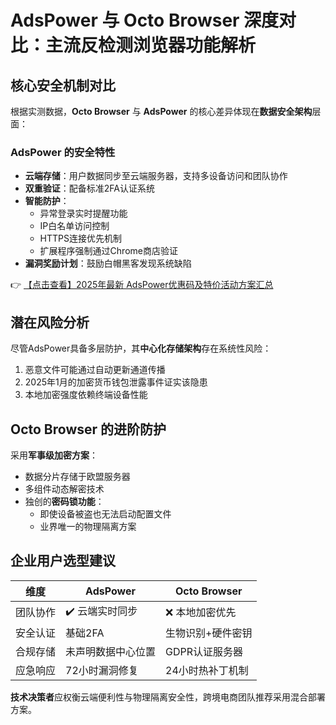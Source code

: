 # AdsPower 与 Octo Browser 深度对比：主流反检测浏览器功能解析

## 核心安全机制对比

根据实测数据，**Octo Browser** 与 **AdsPower** 的核心差异体现在**数据安全架构**层面：

### AdsPower 的安全特性
- **云端存储**：用户数据同步至云端服务器，支持多设备访问和团队协作
- **双重验证**：配备标准2FA认证系统
- **智能防护**：
  - 异常登录实时提醒功能
  - IP白名单访问控制
  - HTTPS连接优先机制
  - 扩展程序强制通过Chrome商店验证
- **漏洞奖励计划**：鼓励白帽黑客发现系统缺陷

👉 [【点击查看】2025年最新 AdsPower优惠码及特价活动方案汇总](https://bit.ly/adspower_free)

## 潜在风险分析

尽管AdsPower具备多层防护，其**中心化存储架构**存在系统性风险：
1. 恶意文件可能通过自动更新通道传播
2. 2025年1月的加密货币钱包泄露事件证实该隐患
3. 本地加密强度依赖终端设备性能

## Octo Browser 的进阶防护

采用**军事级加密方案**：
- 数据分片存储于欧盟服务器
- 多组件动态解密技术
- 独创的**密码锁功能**：
  - 即使设备被盗也无法启动配置文件
  - 业界唯一的物理隔离方案

## 企业用户选型建议

| 维度        | AdsPower          | Octo Browser     |
|------------|-------------------|------------------|
| 团队协作    | ✔️ 云端实时同步    | ❌ 本地加密优先   |
| 安全认证    | 基础2FA           | 生物识别+硬件密钥 |
| 合规存储    | 未声明数据中心位置 | GDPR认证服务器   |
| 应急响应    | 72小时漏洞修复    | 24小时热补丁机制 |

**技术决策者**应权衡云端便利性与物理隔离安全性，跨境电商团队推荐采用混合部署方案。